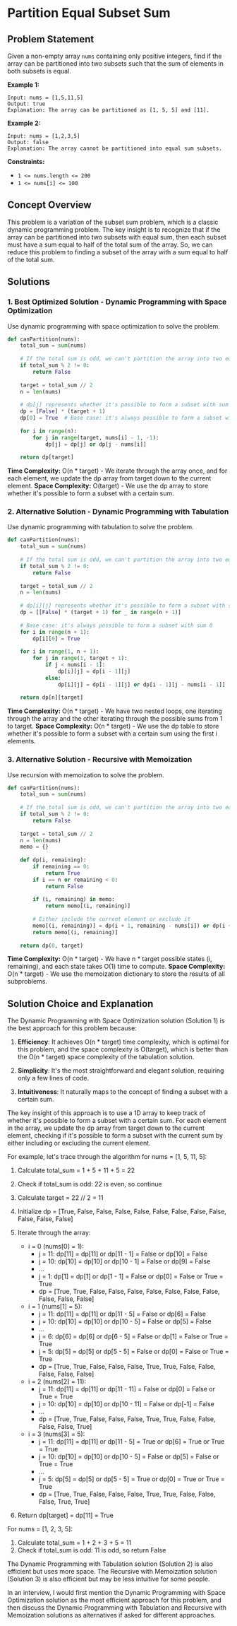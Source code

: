 # Partition Equal Subset Sum

## Problem Statement

Given a non-empty array `nums` containing only positive integers, find if the array can be partitioned into two subsets such that the sum of elements in both subsets is equal.

**Example 1:**
```
Input: nums = [1,5,11,5]
Output: true
Explanation: The array can be partitioned as [1, 5, 5] and [11].
```

**Example 2:**
```
Input: nums = [1,2,3,5]
Output: false
Explanation: The array cannot be partitioned into equal sum subsets.
```

**Constraints:**
- `1 <= nums.length <= 200`
- `1 <= nums[i] <= 100`

## Concept Overview

This problem is a variation of the subset sum problem, which is a classic dynamic programming problem. The key insight is to recognize that if the array can be partitioned into two subsets with equal sum, then each subset must have a sum equal to half of the total sum of the array. So, we can reduce this problem to finding a subset of the array with a sum equal to half of the total sum.

## Solutions

### 1. Best Optimized Solution - Dynamic Programming with Space Optimization

Use dynamic programming with space optimization to solve the problem.

```python
def canPartition(nums):
    total_sum = sum(nums)
    
    # If the total sum is odd, we can't partition the array into two equal subsets
    if total_sum % 2 != 0:
        return False
    
    target = total_sum // 2
    n = len(nums)
    
    # dp[j] represents whether it's possible to form a subset with sum j
    dp = [False] * (target + 1)
    dp[0] = True  # Base case: it's always possible to form a subset with sum 0
    
    for i in range(n):
        for j in range(target, nums[i] - 1, -1):
            dp[j] = dp[j] or dp[j - nums[i]]
    
    return dp[target]
```

**Time Complexity:** O(n * target) - We iterate through the array once, and for each element, we update the dp array from target down to the current element.
**Space Complexity:** O(target) - We use the dp array to store whether it's possible to form a subset with a certain sum.

### 2. Alternative Solution - Dynamic Programming with Tabulation

Use dynamic programming with tabulation to solve the problem.

```python
def canPartition(nums):
    total_sum = sum(nums)
    
    # If the total sum is odd, we can't partition the array into two equal subsets
    if total_sum % 2 != 0:
        return False
    
    target = total_sum // 2
    n = len(nums)
    
    # dp[i][j] represents whether it's possible to form a subset with sum j using the first i elements
    dp = [[False] * (target + 1) for _ in range(n + 1)]
    
    # Base case: it's always possible to form a subset with sum 0
    for i in range(n + 1):
        dp[i][0] = True
    
    for i in range(1, n + 1):
        for j in range(1, target + 1):
            if j < nums[i - 1]:
                dp[i][j] = dp[i - 1][j]
            else:
                dp[i][j] = dp[i - 1][j] or dp[i - 1][j - nums[i - 1]]
    
    return dp[n][target]
```

**Time Complexity:** O(n * target) - We have two nested loops, one iterating through the array and the other iterating through the possible sums from 1 to target.
**Space Complexity:** O(n * target) - We use the dp table to store whether it's possible to form a subset with a certain sum using the first i elements.

### 3. Alternative Solution - Recursive with Memoization

Use recursion with memoization to solve the problem.

```python
def canPartition(nums):
    total_sum = sum(nums)
    
    # If the total sum is odd, we can't partition the array into two equal subsets
    if total_sum % 2 != 0:
        return False
    
    target = total_sum // 2
    n = len(nums)
    memo = {}
    
    def dp(i, remaining):
        if remaining == 0:
            return True
        if i == n or remaining < 0:
            return False
        
        if (i, remaining) in memo:
            return memo[(i, remaining)]
        
        # Either include the current element or exclude it
        memo[(i, remaining)] = dp(i + 1, remaining - nums[i]) or dp(i + 1, remaining)
        return memo[(i, remaining)]
    
    return dp(0, target)
```

**Time Complexity:** O(n * target) - We have n * target possible states (i, remaining), and each state takes O(1) time to compute.
**Space Complexity:** O(n * target) - We use the memoization dictionary to store the results of all subproblems.

## Solution Choice and Explanation

The Dynamic Programming with Space Optimization solution (Solution 1) is the best approach for this problem because:

1. **Efficiency**: It achieves O(n * target) time complexity, which is optimal for this problem, and the space complexity is O(target), which is better than the O(n * target) space complexity of the tabulation solution.

2. **Simplicity**: It's the most straightforward and elegant solution, requiring only a few lines of code.

3. **Intuitiveness**: It naturally maps to the concept of finding a subset with a certain sum.

The key insight of this approach is to use a 1D array to keep track of whether it's possible to form a subset with a certain sum. For each element in the array, we update the dp array from target down to the current element, checking if it's possible to form a subset with the current sum by either including or excluding the current element.

For example, let's trace through the algorithm for nums = [1, 5, 11, 5]:

1. Calculate total_sum = 1 + 5 + 11 + 5 = 22
2. Check if total_sum is odd: 22 is even, so continue
3. Calculate target = 22 // 2 = 11
4. Initialize dp = [True, False, False, False, False, False, False, False, False, False, False, False]

5. Iterate through the array:
   - i = 0 (nums[0] = 1):
     - j = 11: dp[11] = dp[11] or dp[11 - 1] = False or dp[10] = False
     - j = 10: dp[10] = dp[10] or dp[10 - 1] = False or dp[9] = False
     - ...
     - j = 1: dp[1] = dp[1] or dp[1 - 1] = False or dp[0] = False or True = True
     - dp = [True, True, False, False, False, False, False, False, False, False, False, False]
   - i = 1 (nums[1] = 5):
     - j = 11: dp[11] = dp[11] or dp[11 - 5] = False or dp[6] = False
     - j = 10: dp[10] = dp[10] or dp[10 - 5] = False or dp[5] = False
     - ...
     - j = 6: dp[6] = dp[6] or dp[6 - 5] = False or dp[1] = False or True = True
     - j = 5: dp[5] = dp[5] or dp[5 - 5] = False or dp[0] = False or True = True
     - dp = [True, True, False, False, False, True, True, False, False, False, False, False]
   - i = 2 (nums[2] = 11):
     - j = 11: dp[11] = dp[11] or dp[11 - 11] = False or dp[0] = False or True = True
     - j = 10: dp[10] = dp[10] or dp[10 - 11] = False or dp[-1] = False
     - ...
     - dp = [True, True, False, False, False, True, True, False, False, False, False, True]
   - i = 3 (nums[3] = 5):
     - j = 11: dp[11] = dp[11] or dp[11 - 5] = True or dp[6] = True or True = True
     - j = 10: dp[10] = dp[10] or dp[10 - 5] = False or dp[5] = False or True = True
     - ...
     - j = 5: dp[5] = dp[5] or dp[5 - 5] = True or dp[0] = True or True = True
     - dp = [True, True, False, False, False, True, True, False, False, False, True, True]

6. Return dp[target] = dp[11] = True

For nums = [1, 2, 3, 5]:

1. Calculate total_sum = 1 + 2 + 3 + 5 = 11
2. Check if total_sum is odd: 11 is odd, so return False

The Dynamic Programming with Tabulation solution (Solution 2) is also efficient but uses more space. The Recursive with Memoization solution (Solution 3) is also efficient but may be less intuitive for some people.

In an interview, I would first mention the Dynamic Programming with Space Optimization solution as the most efficient approach for this problem, and then discuss the Dynamic Programming with Tabulation and Recursive with Memoization solutions as alternatives if asked for different approaches.
